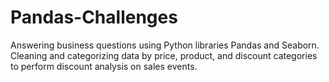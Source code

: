 # Pandas-Challenges
 Answering business questions using Python libraries Pandas and Seaborn. Cleaning and categorizing data by price, product, and discount categories to perform discount analysis on sales events. 
